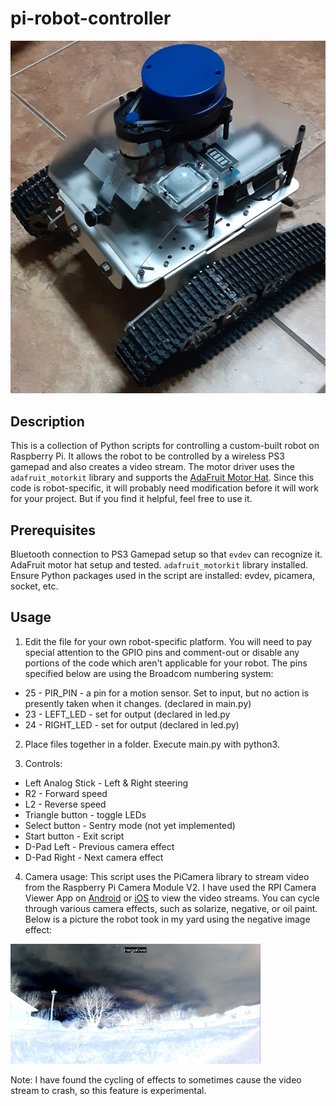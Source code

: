 # pi-robot-controller

![Photo of my robot](/photos/robot_photo.jpg "My robot")

## Description
This is a collection of Python scripts for controlling a custom-built robot on Raspberry Pi. It allows the robot to be controlled by a wireless PS3 gamepad and also creates a video stream. The motor driver uses the `adafruit_motorkit` library and supports the [AdaFruit Motor Hat](https://learn.adafruit.com/adafruit-dc-and-stepper-motor-hat-for-raspberry-pi). Since this code is robot-specific, it will probably need modification before it will work for your project. But if you find it helpful, feel free to use it.

## Prerequisites
Bluetooth connection to PS3 Gamepad setup so that `evdev` can recognize it.
AdaFruit motor hat setup and tested. `adafruit_motorkit` library installed.
Ensure Python packages used in the script are installed: evdev, picamera, socket, etc.

## Usage
1. Edit the file for your own robot-specific platform. You will need to pay special attention to the GPIO pins and comment-out or disable any portions of the code which aren't applicable for your robot. The pins specified below are using the Broadcom numbering system:
* 25 - PIR_PIN - a pin for a motion sensor. Set to input, but no action is presently taken when it changes. (declared in main.py)
* 23 - LEFT_LED - set for output (declared in led.py
* 24 - RIGHT_LED - set for output (declared in led.py)

2. Place files together in a folder. Execute main.py with python3.

3. Controls:
* Left Analog Stick - Left & Right steering
* R2 - Forward speed
* L2 - Reverse speed
* Triangle button - toggle LEDs
* Select button - Sentry mode (not yet implemented)
* Start button - Exit script
* D-Pad Left - Previous camera effect
* D-Pad Right - Next camera effect

4. Camera usage: This script uses the PiCamera library to stream video from the Raspberry Pi Camera Module V2. I have used the RPI Camera Viewer App on [Android](https://play.google.com/store/apps/details?id=ca.frozen.rpicameraviewer&gl=US) or [iOS](https://apps.apple.com/us/app/rpi-camera-viewer/id1312142156) to view the video streams. You can cycle through various camera effects, such as solarize, negative, or oil paint.  Below is a picture the robot took in my yard using the negative image effect:

![Negative effect image](/photos/yard-negative-effect-400.jpg "Negative effect image")

Note: I have found the cycling of effects to sometimes cause the video stream to crash, so this feature is experimental.

